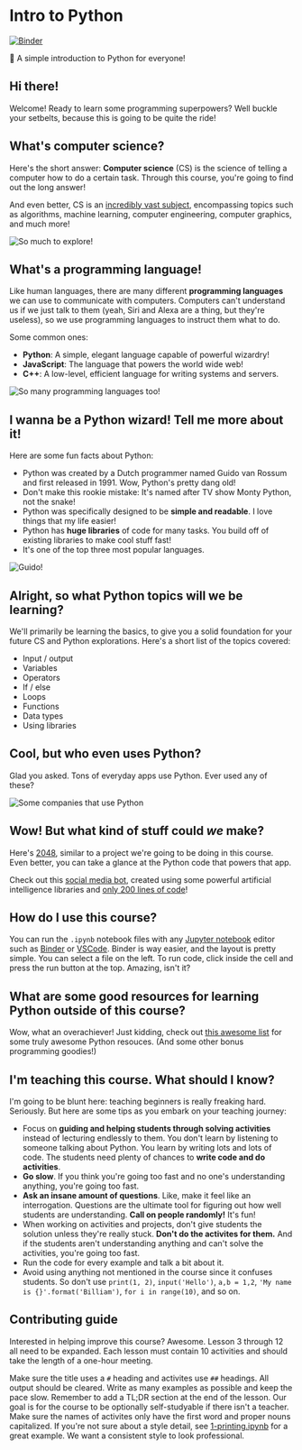 # Intro to Python

[![Binder](https://mybinder.org/badge_logo.svg)](https://mybinder.org/v2/gh/LadueCS/Intro-to-Python/HEAD)

🐍 A simple introduction to Python for everyone!


## Hi there!

Welcome! Ready to learn some programming superpowers? Well buckle your setbelts, because this is going to be quite the ride!


## What's computer science?

Here's the short answer: **Computer science** (CS) is the science of telling a computer how to do a certain task. Through this course, you're going to find out the long answer!

And even better, CS is an [incredibly vast subject](https://en.wikipedia.org/wiki/Computer_science#Fields), encompassing topics such as algorithms, machine learning, computer engineering, computer graphics, and much more!

![So much to explore!](https://c1.staticflickr.com/5/4387/36231833334_3252f05552_b.jpg)


## What's a programming language!

Like human languages, there are many different **programming languages** we can use to communicate with computers. Computers can't understand us if we just talk to them (yeah, Siri and Alexa are a thing, but they're useless), so we use programming languages to instruct them what to do.

Some common ones:
- **Python**: A simple, elegant language capable of powerful wizardry!
- **JavaScript**: The language that powers the world wide web!
- **C++**: A low-level, efficient language for writing systems and servers.

![So many programming languages too!](https://gowithcode.com/wp-content/uploads/2021/04/top-programming-languages.jpg)


## I wanna be a Python wizard! Tell me more about it!

Here are some fun facts about Python:
- Python was created by a Dutch programmer named Guido van Rossum and first released in 1991. Wow, Python's pretty dang old!
- Don't make this rookie mistake: It's named after TV show Monty Python, not the snake!
- Python was specifically designed to be **simple and readable**. I love things that my life easier!
- Python has **huge libraries** of code for many tasks. You build off of existing libraries to make cool stuff fast!
- It's one of the top three most popular languages.

![Guido!](https://upload.wikimedia.org/wikipedia/commons/thumb/6/66/Guido_van_Rossum_OSCON_2006.jpg/320px-Guido_van_Rossum_OSCON_2006.jpg)


## Alright, so what Python topics will we be learning?

We'll primarily be learning the basics, to give you a solid foundation for your future CS and Python explorations. Here's a short list of the topics covered:
- Input / output
- Variables
- Operators
- If / else
- Loops
- Functions
- Data types
- Using libraries


## Cool, but who even uses Python?

Glad you asked. Tons of everyday apps use Python. Ever used any of these?

![Some companies that use Python](https://blog.electroica.com/wp-content/uploads/2020/01/python-in-tech-industry.jpg)


## Wow! But what kind of stuff could *we* make?

Here's [2048](https://repl.it/@Ta180m/2048#main.py), similar to a project we're going to be doing in this course. Even better, you can take a glance at the Python code that powers that app.

Check out this [social media bot](https://social.exozy.me/@ebooks/), created using some powerful artificial intelligence libraries and [only 200 lines of code](https://git.exozy.me/Ta180m/ebooks)!


## How do I use this course?

You can run the `.ipynb` notebook files with any [Jupyter notebook](https://jupyter.org/) editor such as [Binder](https://mybinder.org/v2/gh/LadueCS/Intro-to-Python/HEAD) or [VSCode](https://code.visualstudio.com/docs/datascience/jupyter-notebooks). Binder is way easier, and the layout is pretty simple. You can select a file on the left. To run code, click inside the cell and press the run button at the top. Amazing, isn't it?


## What are some good resources for learning Python outside of this course?

Wow, what an overachiever! Just kidding, check out [this awesome list](https://github.com/LadueCS/Awesome-CS#python) for some truly awesome Python resouces. (And some other bonus programming goodies!)


## I'm teaching this course. What should I know?

I'm going to be blunt here: teaching beginners is really freaking hard. Seriously. But here are some tips as you embark on your teaching journey:
- Focus on **guiding and helping students through solving activities** instead of lecturing endlessly to them. You don't learn by listening to someone talking about Python. You learn by writing lots and lots of code. The students need plenty of chances to **write code and do activities**.
- **Go slow**. If you think you're going too fast and no one's understanding anything, you're going too fast.
- **Ask an insane amount of questions**. Like, make it feel like an interrogation. Questions are the ultimate tool for figuring out how well students are understanding. **Call on people randomly!** It's fun!
- When working on activities and projects, don't give students the solution unless they're really stuck. **Don't do the activites for them.** And if the students aren't understanding anything and can't solve the activities, you're going too fast.
- Run the code for every example and talk a bit about it.
- Avoid using anything not mentioned in the course since it confuses students. So don't use `print(1, 2)`, `input('Hello')`, `a,b = 1,2`, `'My name is {}'.format('Billiam')`, `for i in range(10)`, and so on.


## Contributing guide

Interested in helping improve this course? Awesome. Lesson 3 through 12 all need to be expanded. Each lesson must contain 10 activities and should take the length of a one-hour meeting.

Make sure the title uses a `#` heading and activites use `##` headings. All output should be cleared. Write as many examples as possible and keep the pace slow. Remember to add a TL;DR section at the end of the lesson. Our goal is for the course to be optionally self-studyable if there isn't a teacher. Make sure the names of activites only have the first word and proper nouns capitalized. If you're not sure about a style detail, see [1-printing.ipynb](1-printing.ipynb) for a great example. We want a consistent style to look professional.
